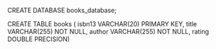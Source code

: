 CREATE DATABASE books_database;

CREATE TABLE books (
    isbn13 VARCHAR(20) PRIMARY KEY,
    title VARCHAR(255) NOT NULL,
    author VARCHAR(255) NOT NULL,
    rating DOUBLE PRECISION)